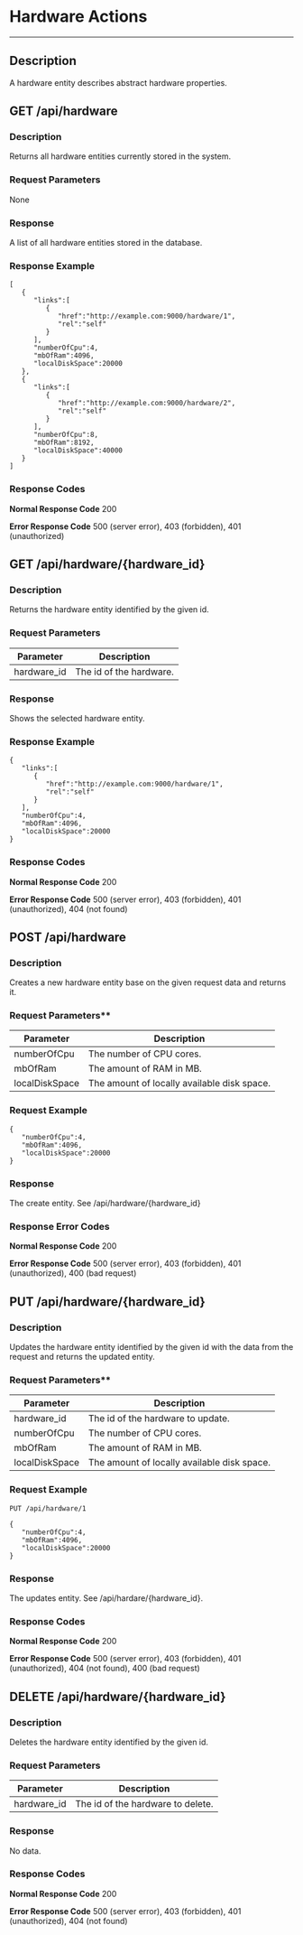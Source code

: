 ﻿# Hardware Actions
***

## Description

A hardware entity describes abstract hardware properties.

## GET /api/hardware

### Description

Returns all hardware entities currently stored in the system.

### Request Parameters
None

### Response
A list of all hardware entities stored in the database.

### Response Example
```
[  
   {  
      "links":[  
         {  
            "href":"http://example.com:9000/hardware/1",
            "rel":"self"
         }
      ],
      "numberOfCpu":4,
      "mbOfRam":4096,
      "localDiskSpace":20000
   },
   {  
      "links":[  
         {  
            "href":"http://example.com:9000/hardware/2",
            "rel":"self"
         }
      ],
      "numberOfCpu":8,
      "mbOfRam":8192,
      "localDiskSpace":40000
   }
]
```
### Response Codes
**Normal Response Code** 200

**Error Response Code** 500 (server error), 403 (forbidden), 401 (unauthorized)

## GET /api/hardware/{hardware_id}

### Description

Returns the hardware entity identified by the given id.

### Request Parameters

Parameter     | Description
------------- | -------------
hardware_id   | The id of the hardware.

### Response
Shows the selected hardware entity.

### Response Example
```
{  
   "links":[  
      {  
         "href":"http://example.com:9000/hardware/1",
         "rel":"self"
      }
   ],
   "numberOfCpu":4,
   "mbOfRam":4096,
   "localDiskSpace":20000
}
```

### Response Codes

**Normal Response Code** 200

**Error Response Code** 500 (server error), 403 (forbidden), 401 (unauthorized), 404 (not found)

## POST /api/hardware

### Description

Creates a new hardware entity base on the given request data and returns it.

### Request Parameters**

Parameter      | Description
-------------- | -------------
numberOfCpu    | The number of CPU cores.
mbOfRam        | The amount of RAM in MB.
localDiskSpace | The amount of locally available disk space.

### Request Example
```
{  
   "numberOfCpu":4,
   "mbOfRam":4096,
   "localDiskSpace":20000
} 
```

### Response
The create entity. See /api/hardware/{hardware_id}

### Response Error Codes

**Normal Response Code** 200

**Error Response Code** 500 (server error), 403 (forbidden), 401 (unauthorized), 400 (bad request)

## PUT /api/hardware/{hardware_id}

### Description

Updates the hardware entity identified by the given id with the data from the request and returns the updated entity.

### Request Parameters** 

Parameter      | Description
-------------- | ------------------------------------------
hardware_id    | The id of the hardware to update.
numberOfCpu    | The number of CPU cores.
mbOfRam        | The amount of RAM in MB.
localDiskSpace | The amount of locally available disk space.

### Request Example
```
PUT /api/hardware/1
```
```
{  
   "numberOfCpu":4,
   "mbOfRam":4096,
   "localDiskSpace":20000
}
```

### Response
The updates entity. See /api/hardare/{hardware_id}.

### Response Codes

**Normal Response Code** 200

**Error Response Code** 500 (server error), 403 (forbidden), 401 (unauthorized), 404 (not found), 400 (bad request)

## DELETE /api/hardware/{hardware_id}

### Description

Deletes the hardware entity identified by the given id.

### Request Parameters

Parameter     | Description
------------- | -------------
hardware_id   | The id of the hardware to delete.

### Response
No data.

### Response Codes

**Normal Response Code** 200

**Error Response Code** 500 (server error), 403 (forbidden), 401 (unauthorized), 404 (not found)